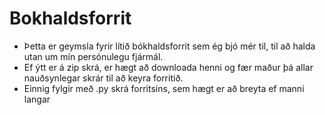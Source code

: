 # Bokhaldsforrit
* Þetta er geymsla fyrir lítið bókhaldsforrit sem ég bjó mér til, til að halda utan um mín persónulegu fjármál.
* Ef ýtt er á zip skrá, er hægt að downloada henni og fær maður þá allar nauðsynlegar skrár til að keyra forritið.
* Einnig fylgir með .py skrá forritsins, sem hægt er að breyta ef manni langar
